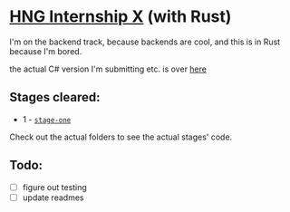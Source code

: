 # [HNG Internship X](https://www.zuri.team/programs/hng/x/home) (with Rust)

I'm on the backend track, because backends are cool, and this is in Rust because I'm bored.

the actual C# version I'm submitting etc. is over [here](https://github.com/poopsicles/hngx-dotnet)

## Stages cleared:

- 1 - [`stage-one`](stage-one/README.md)

Check out the actual folders to see the actual stages' code.

## Todo:

- [ ] figure out testing
- [ ] update readmes